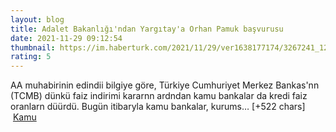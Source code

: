 ```yaml
--- 
layout: blog
title: Adalet Bakanlığı'ndan Yargıtay'a Orhan Pamuk başvurusu
date: 2021-11-29 09:12:54
thumbnail: https://im.haberturk.com/2021/11/29/ver1638177174/3267241_1200x627.jpg
rating: 5
---
```

AA muhabirinin edindii bilgiye göre, Türkiye Cumhuriyet Merkez Bankas'nn (TCMB) dünkü faiz indirimi kararnn ardndan kamu bankalar da kredi faiz oranlarn düürdü.
Bugün itibaryla kamu bankalar, kurums… [+522 chars]</br>&nbsp;<a href="">Kamu</a>